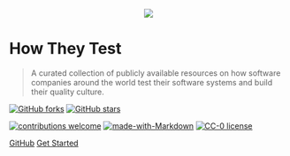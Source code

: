 <p align="center">
 <img src="https://github.com/abhivaikar/howtheytest/blob/master/howtheytest-banner-transparent.png?raw=true" style="max-width:60%"/>
</p>

# How They Test
> A curated collection of publicly available resources on how software companies around the world test their software systems and build their quality culture.

[![GitHub forks](https://img.shields.io/github/forks/Naereen/StrapDown.js.svg?style=social&label=Fork&maxAge=2592000)](https://gitHub.com/abhivaikar/howtheytest/network/) [![GitHub stars](https://img.shields.io/github/stars/abhivaikar/howtheytest.svg?style=social&label=Star&maxAge=2592000)](https://GitHub.com/abhivaikar/howtheytest/stargazers/)

[![contributions welcome](https://img.shields.io/badge/contributions-welcome-brightgreen.svg?style=flat)](http://makeapullrequest.com) [![made-with-Markdown](https://img.shields.io/badge/Made%20with-Markdown-1f425f.svg)](http://commonmark.org)  [![CC-0 license](https://img.shields.io/badge/License-CC--0-blue.svg)](https://creativecommons.org/licenses/by-nd/4.0)

[GitHub](https://github.com/abhivaikar/howtheytest/)
[Get Started](#Foreword)
